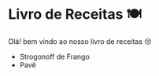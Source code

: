 # Livro de Receitas :plate_with_cutlery:

Olá! bem vindo ao nosso livro de receitas :kissing_closed_eyes:

- Strogonoff de Frango
- Pavê








